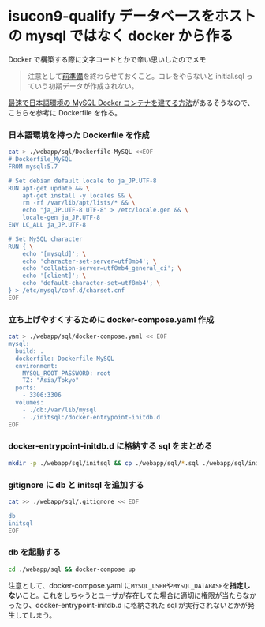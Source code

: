 # isucon9-qualify データベースをホストの mysql ではなく docker から作る

Docker で構築する際に文字コードとかで辛い思いしたのでメモ

> 注意として[前準備](https://github.com/isucon/isucon9-qualify#%E5%89%8D%E6%BA%96%E5%82%99)を終わらせておくこと。コレをやらないと initial.sql っていう初期データが作成されない。

[最速で日本語環境の MySQL Docker コンテナを建てる方法](https://qiita.com/muff1225/items/48e0753e7b745ec3ecbd)があるそうなので、こちらを参考に Dockerfile を作る。

### 日本語環境を持った Dockerfile を作成

```bash
cat > ./webapp/sql/Dockerfile-MySQL <<EOF
# Dockerfile_MySQL
FROM mysql:5.7

# Set debian default locale to ja_JP.UTF-8
RUN apt-get update && \
    apt-get install -y locales && \
    rm -rf /var/lib/apt/lists/* && \
    echo "ja_JP.UTF-8 UTF-8" > /etc/locale.gen && \
    locale-gen ja_JP.UTF-8
ENV LC_ALL ja_JP.UTF-8

# Set MySQL character
RUN { \
    echo '[mysqld]'; \
    echo 'character-set-server=utf8mb4'; \
    echo 'collation-server=utf8mb4_general_ci'; \
    echo '[client]'; \
    echo 'default-character-set=utf8mb4'; \
} > /etc/mysql/conf.d/charset.cnf
EOF
```

### 立ち上げやすくするために docker-compose.yaml 作成

```bash
cat > ./webapp/sql/docker-compose.yaml << EOF
mysql:
  build: .
  dockerfile: Dockerfile-MySQL
  environment:
    MYSQL_ROOT_PASSWORD: root
    TZ: "Asia/Tokyo"
  ports:
    - 3306:3306
  volumes:
    - ./db:/var/lib/mysql
    - ./initsql:/docker-entrypoint-initdb.d
EOF
```

### docker-entrypoint-initdb.d に格納する sql をまとめる

```bash
mkdir -p ./webapp/sql/initsql && cp ./webapp/sql/*.sql ./webapp/sql/initsql/
```

### gitignore に db と initsql を追加する

```bash
cat >> ./webapp/sql/.gitignore << EOF

db
initsql
EOF
```

### db を起動する

```bash
cd ./webapp/sql && docker-compose up
```

注意として、docker-compose.yaml に`MYSQL_USER`や`MYSQL_DATABASE`を**指定しない**こと。これをしちゃうとユーザが存在してた場合に適切に権限が当たらなかったり、docker-entrypoint-initdb.d に格納された sql が実行されないとかが発生してしまう。
